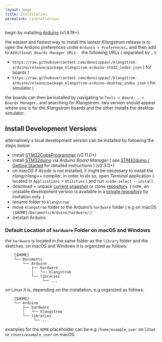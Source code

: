 ```yaml
---
layout: page
title: Installation
permalink: /installation/
---
```


begin by installing [Arduino](https://www.arduino.cc/en/software) (v1.8.19+).

the easiest and fastest way to install the lastest *Klangstrom* release is to open the Arduino preferences under `Ardunio > Preferences…` and then add to `Additional Boards Manager URLs: ` the following URLs ( separated by `,` ):

- `https://raw.githubusercontent.com/dennisppaul/klangstrom-arduino/release/package_klangstrom-arduino-stm32_index.json` ( for boards )
- `https://raw.githubusercontent.com/dennisppaul/klangstrom-arduino/release/package_klangstrom-arduino-desktop_index.json` ( for simulator )

the boards can then be installed by navigating to `Tools > Board: … > Boards Manager…` and searching for *Klangstrom*. two version should appear where one is for the *Klangstrom* boards and the other installs the desktop simulator.

## Install Development Versions

alternatively a local development version can be installed by following the steps below:

- install [STM32CubeProgrammer](https://www.st.com/en/development-tools/stm32cubeprog.html) (v2.11.0+)
- install [STM32duino](https://github.com/stm32duino) via *Arduino Board Manager* ( see [STM32duino / Getting Started](https://github.com/stm32duino/Arduino_Core_STM32#getting-started) for detailed instructions ) (v2.3.0+)
- on *macOS* if *Xcode* is not installed, it might be necessary to install the *clang/clang++* compiler. in order to do so, open *Terminal* application ( located in `Applications` > `Utilities` ) and run `xcode-select --install`  
- download + unpack [current snapshot](https://github.com/dennisppaul/klangstrom-arduino/archive/refs/heads/main.zip) or clone [repository](https://klangstrom-for-arduino.dennisppaul.de). ( note, an unstable development version is available in a [private repository](https://github.com/interaktion-und-raum/klangstrom) by invitation only. )
- rename folder to `klangstrom`
- move `klangstrom` folder to the Arduino’s `hardware` folder ( e.g on macOS `{$HOME}/Documents/Arduino/hardware/` )
- (re)start Arduino

### Default Location of `hardware` Folder on macOS and Windows

the `hardware` is located in the same folder as the `library` folder and the sketches. on macOS and Windows it is organized as follows:

```
    {$HOME}
    └── Documents
        └── Arduino
            ├── hardware
            │   └── klangstrom
            └── libraries
                 └── ...
```

on Linux it is, depending on the installation, e.g organized as follows:

```
    {$HOME}
    └── Arduino
        ├── hardware
        │   └── klangstrom
        └── libraries
             └── ...
```

examples for the `HOME` placeholder can be e.g `/home/example_user` on Linux or `/Users/example_user` on macOS.
